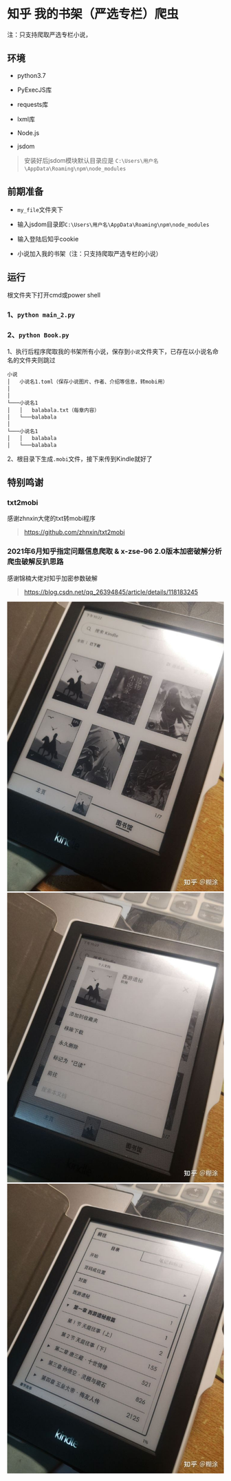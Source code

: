 # 知乎 我的书架（严选专栏）爬虫 
注：只支持爬取严选专栏小说，
## 环境
- python3.7
- PyExecJS库
- requests库
- lxml库


- Node.js
- jsdom
> 安装好后jsdom模块默认目录应是 `C:\Users\用户名\AppData\Roaming\npm\node_modules`

## 前期准备
- `my_file`文件夹下
 - 输入jsdom目录即`C:\Users\用户名\AppData\Roaming\npm\node_modules`
 - 输入登陆后知乎cookie

- 小说加入我的书架（注：只支持爬取严选专栏的小说）


## 运行
根文件夹下打开cmd或power shell
### 1、`python main_2.py`


### 2、`python Book.py`


1、执行后程序爬取我的书架所有小说，保存到`小说`文件夹下，已存在以小说名命名的文件夹则跳过
```
小说
│   小说名1.toml（保存小说图片、作者、介绍等信息，转mobi用）
│   
│
└───小说名1
│   │   balabala.txt（每章内容）
│   └───balabala
│   
└───小说名1
│   │   balabala
│   └───balabala
```


2、根目录下生成`.mobi`文件，接下来传到Kindle就好了



## 特别鸣谢
### txt2mobi
感谢zhnxin大佬的txt转mobi程序
> https://github.com/zhnxin/txt2mobi


### 2021年6月知乎指定问题信息爬取 & x-zse-96 2.0版本加密破解分析 爬虫破解反扒思路
感谢锦楠大佬对知乎加密参数破解
> https://blog.csdn.net/qq_26394845/article/details/118183245


![](没用的文件/1.jpg "1")
![](没用的文件/2.jpg "1")
![](没用的文件/3.jpg "1")

